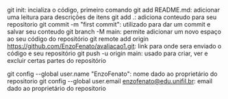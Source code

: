 git init: incializa o código, primeiro comando
git add README.md: adicionar uma leitura para descrições de itens
git add .: adiciona conteudo para seu repositorio
git commit -m "first commit": utilizado para dar um commit e salvar seu conteudo
git branch -M main: permite adicionar um novo espaço ao seu código do repositório
git remote add origin https://github.com/EnzoFenato/avaliacao1.git: link para onde sera enviado o código e seu repositório
git push -u origin main: usado para criar, ver e excluir certas partes do repositório

git config --global user.name "EnzoFenato": nome dado ao proprietário do repositorio
git config --global user.email enzofenato@edu.unifil.br: email dado ao proprietário do repositorio
